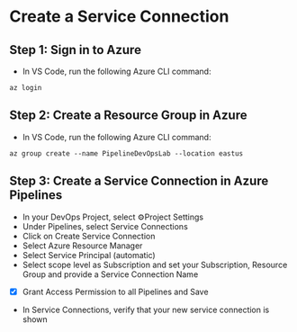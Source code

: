 # Create a Service Connection

## Step 1: Sign in to Azure

- In VS Code, run the following Azure CLI command:
```
az login
```

## Step 2: Create a Resource Group in Azure

- In VS Code, run the following Azure CLI command:
```
az group create --name PipelineDevOpsLab --location eastus
```

## Step 3: Create a Service Connection in Azure Pipelines

- In your DevOps Project, select ⚙️Project Settings 
- Under Pipelines, select Service Connections
- Click on Create Service Connection
- Select Azure Resource Manager
- Select Service Principal (automatic)
- Select scope level as Subscription and set your Subscription, Resource Group and provide a Service Connection Name
- [x] Grant Access Permission to all Pipelines and Save
- In Service Connections, verify that your new service connection is shown
